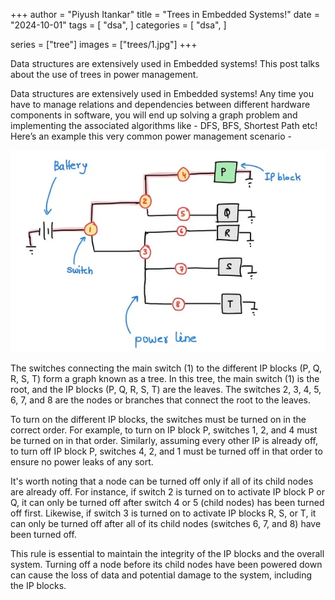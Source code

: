 +++
author = "Piyush Itankar"
title = "Trees in Embedded Systems!"
date = "2024-10-01"
tags = [
    "dsa",
]
categories = [
    "dsa",
]

series = ["tree"]
images = ["trees/1.jpg"]
+++

Data structures are extensively used in Embedded systems! This post talks about the use of trees in power management.
<!--more-->

Data structures are extensively used in Embedded systems! Any time you have to manage relations and dependencies between different hardware components in software, you will end up solving a graph problem and implementing the associated algorithms like - DFS, BFS, Shortest Path etc! Here’s an example this very common power management scenario -

![](1.jpg)

The switches connecting the main switch (1) to the different IP blocks (P, Q, R, S, T) form a graph known as a tree. In this tree, the main switch (1) is the root, and the IP blocks (P, Q, R, S, T) are the leaves. The switches 2, 3, 4, 5, 6, 7, and 8 are the nodes or branches that connect the root to the leaves.

To turn on the different IP blocks, the switches must be turned on in the correct order. For example, to turn on IP block P, switches 1, 2, and 4 must be turned on in that order. Similarly, assuming every other IP is already off, to turn off IP block P, switches 4, 2, and 1 must be turned off in that order to ensure no power leaks of any sort.

It's worth noting that a node can be turned off only if all of its child nodes are already off. For instance, if switch 2 is turned on to activate IP block P or Q, it can only be turned off after switch 4 or 5 (child nodes) has been turned off first. Likewise, if switch 3 is turned on to activate IP blocks R, S, or T, it can only be turned off after all of its child nodes (switches 6, 7, and 8) have been turned off.

This rule is essential to maintain the integrity of the IP blocks and the overall system. Turning off a node before its child nodes have been powered down can cause the loss of data and potential damage to the system, including the IP blocks.
